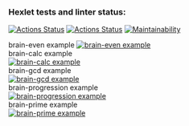 ### Hexlet tests and linter status:
[![Actions Status](https://github.com/BenGunn87/php-project-lvl1/workflows/hexlet-check/badge.svg)](https://github.com/BenGunn87/php-project-lvl1/actions)
[![Actions Status](https://github.com/BenGunn87/php-project-lvl1/workflows/Linter/badge.svg)](https://github.com/BenGunn87/php-project-lvl1/actions)
[![Maintainability](https://api.codeclimate.com/v1/badges/036d17f4a3cf3b813a78/maintainability)](https://codeclimate.com/github/BenGunn87/php-project-lvl1/maintainability)

brain-even example
[![brain-even example](https://asciinema.org/a/oAnmcllDGzsHhePPtPDtMmKjx.svg)](https://asciinema.org/a/oAnmcllDGzsHhePPtPDtMmKjx)  
brain-calc example  
[![brain-calc example](https://asciinema.org/a/Sv49aAWFhuu9yg5fFZw3i8nVF.svg)](https://asciinema.org/a/Sv49aAWFhuu9yg5fFZw3i8nVF)  
brain-gcd example  
[![brain-gcd example](https://asciinema.org/a/IIwVXpZuHWqM11CzRfPNbYQRQ.svg)](https://asciinema.org/a/IIwVXpZuHWqM11CzRfPNbYQRQ)   
brain-progression example  
[![brain-progression example](https://asciinema.org/a/yayTj4Yd26DCCyFQXgLmw36cx.svg)](https://asciinema.org/a/yayTj4Yd26DCCyFQXgLmw36cx)  
brain-prime example  
[![brain-prime example](https://asciinema.org/a/iyWxfnmht6x13cQdbVRhhJ1MO.svg)](https://asciinema.org/a/iyWxfnmht6x13cQdbVRhhJ1MO)